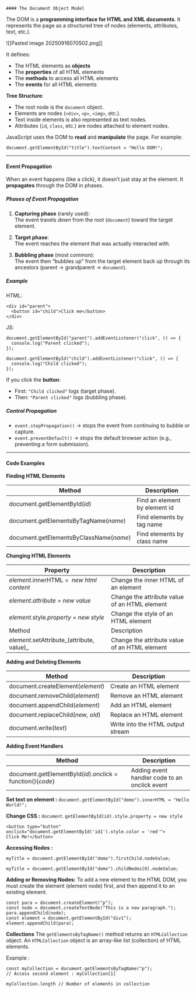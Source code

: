 	#### The Document Object Model

The DOM is a **programming interface for HTML and XML documents**. It represents the page as a structured tree of nodes (elements, attributes, text, etc.).

![[Pasted image 20250916070502.png]]

It defines:
- The HTML elements as **objects**
- The **properties** of all HTML elements
- The **methods** to access all HTML elements
- The **events** for all HTML elements

**Tree Structure**:
- The root node is the `document` object.
- Elements are nodes (`<div>`, `<p>`, `<img>`, etc.).
- Text inside elements is also represented as text nodes.
- Attributes (`id`, `class`, etc.) are nodes attached to element nodes.

JavaScript uses the DOM to **read** and **manipulate** the page. For example:
```
document.getElementById("title").textContent = "Hello DOM!";
```



---
#### Event Propagation

When an event happens (like a click), it doesn’t just stay at the element. It **propagates** through the DOM in phases.

##### **Phases of Event Propagation**
1. **Capturing phase** (rarely used):  
    The event travels _down_ from the root (`document`) toward the target element.
    
2. **Target phase**:  
    The event reaches the element that was actually interacted with.
    
3. **Bubbling phase** (most common):  
    The event then “bubbles up” from the target element back up through its ancestors (parent → grandparent → `document`).

##### **Example**
HTML:
```
<div id="parent">
  <button id="child">Click me</button>
</div>
```

JS:
```
document.getElementById("parent").addEventListener("click", () => {
  console.log("Parent clicked");
});

document.getElementById("child").addEventListener("click", () => {
  console.log("Child clicked");
});
```

If you click the **button**:
- First: `"Child clicked"` logs (target phase).
- Then: `"Parent clicked"` logs (bubbling phase).

##### Control Propagation
- `event.stopPropagation()` → stops the event from continuing to bubble or capture.
- `event.preventDefault()` → stops the default browser action (e.g., preventing a form submission).



---
#### Code Examples

**Finding HTML Elements**

| Method                                  | Description                   |
| --------------------------------------- | ----------------------------- |
| document.getElementById(_id_)           | Find an element by element id |
| document.getElementsByTagName(_name_)   | Find elements by tag name     |
| document.getElementsByClassName(_name_) | Find elements by class name   |


**Changing HTML Elements**

|Property|Description|
|---|---|
|_element_.innerHTML =  _new html content_|Change the inner HTML of an element|
|_element_._attribute = new value_|Change the attribute value of an HTML element|
|_element_.style._property = new style_|Change the style of an HTML element|
|Method|Description|
|_element_.setAttribute_(attribute, value)_|Change the attribute value of an HTML element|


**Adding and Deleting Elements**

|Method|Description|
|---|---|
|document.createElement(_element_)|Create an HTML element|
|document.removeChild(_element_)|Remove an HTML element|
|document.appendChild(_element_)|Add an HTML element|
|document.replaceChild(_new, old_)|Replace an HTML element|
|document.write(_text_)|Write into the HTML output stream|


**Adding Event Handlers**

|Method|Description|
|---|---|
|document.getElementById(_id_).onclick = function(){_code_}|Adding event handler code to an onclick event|


**Set text on element :**
`document.getElementById("demo").innerHTML = "Hello World!";`

**Change CSS :**
`document.getElementById(id).style.property = new style`

```
<button type="button"  
onclick="document.getElementById('id1').style.color = 'red'">  
Click Me!</button>
```


**Accessing Nodes :**

```
myTitle = document.getElementById("demo").firstChild.nodeValue;

myTitle = document.getElementById("demo").childNodes[0].nodeValue;
```


**Adding or Removing Nodes:**
To add a new element to the HTML DOM, you must create the element (element node) first, and then append it to an existing element.


```
const para = document.createElement("p");
const node = document.createTextNode("This is a new paragraph.");
para.appendChild(node);
const element = document.getElementById("div1");
element.appendChild(para);
```


**Collections**
The `getElementsByTagName()` method returns an `HTMLCollection` object.
An `HTMLCollection` object is an array-like list (collection) of HTML elements.

Example :

```
const myCollection = document.getElementsByTagName("p");
// Access second element : myCollection[1]

myCollection.length // Number of elements in collection

```


